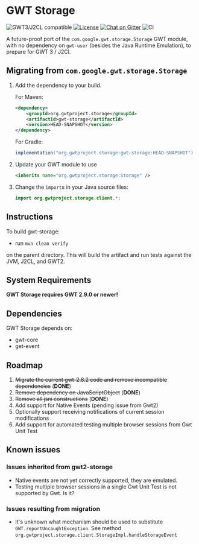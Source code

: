 # GWT Storage

![GWT3/J2CL compatible](https://img.shields.io/badge/GWT3/J2CL-compatible-brightgreen.svg)  [![License](https://img.shields.io/:license-apache-blue.svg)](http://www.apache.org/licenses/LICENSE-2.0.html) [![Chat on Gitter](https://badges.gitter.im/hal/elemento.svg)](https://gitter.im/gwtproject/gwt-modules) ![CI](https://github.com/gwtproject/gwt-storage/workflows/CI/badge.svg)

A future-proof port of the `com.google.gwt.storage.Storage` GWT module, with no dependency on `gwt-user` (besides the Java Runtime Emulation), to prepare for GWT 3 / J2Cl.

##  Migrating from `com.google.gwt.storage.Storage`

1. Add the dependency to your build.

   For Maven:

   ```xml
   <dependency>
       <groupId>org.gwtproject.storage</groupId>
       <artifactId>gwt-storage</artifactId>
       <version>HEAD-SNAPSHOT</version>
   </dependency>
   ```

   For Gradle:

   ```gradle
   implementation("org.gwtproject.storage:gwt-storage:HEAD-SNAPSHOT")
   ```

2. Update your GWT module to use

   ```xml
   <inherits name="org.gwtproject.storage.Storage" />
   ```

3. Change the `import`s in your Java source files:

   ```java
   import org.gwtproject.storage.client.*;
   ```

## Instructions

To build gwt-storage:

* run `mvn clean verify`

on the parent directory. This will build the artifact and run tests against the JVM, J2CL, and GWT2.

## System Requirements

**GWT Storage requires GWT 2.9.0 or newer!**


## Dependencies

GWT Storage depends on:

* gwt-core
* get-event


## Roadmap

 1. ~~Migrate the current gwt-2.8.2 code and remove incompatible dependencies~~ (**DONE**)
 2. ~~Remove dependency on JavaScriptObject~~ (**DONE**)
 3. ~~Remove all jsni constructions~~ (**DONE**)
 4. Add support for Native Events (pending issue from Gwt2)
 5. Optionally support receiving notifications of current session modifications
 6. Add support for automated testing multiple browser sessions from Gwt Unit Test

## Known issues

### Issues inherited from gwt2-storage

 - Native events are not yet correctly supported, they are emulated.
 - Testing multiple browser sessions in a single Gwt Unit Test is not supported by Gwt. Is it?

### Issues resulting from migration

 - It's unknown what mechanism should be used to substitute `GWT.reportUncaughtException`. See
  method `org.gwtproject.storage.client.StorageImpl.handleStorageEvent`


